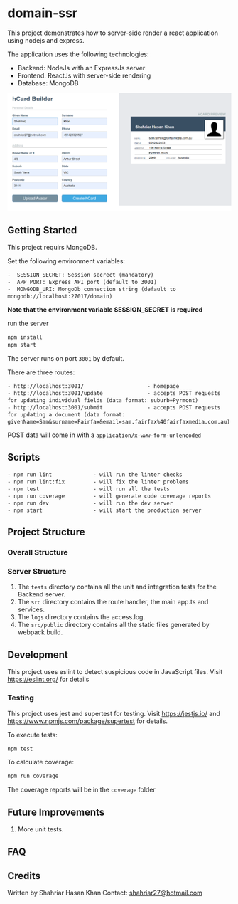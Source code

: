 # domain-ssr

This project demonstrates how to server-side render a react application using nodejs and express.

The application uses the following technologies:

- Backend: NodeJs with an ExpressJs server
- Frontend: ReactJs with server-side rendering
- Database: MongoDB

<img src="images/domain-ssr.PNG">

## Getting Started

This project requirs MongoDB.

Set the following environment variables:

```
-  SESSION_SECRET: Session secrect (mandatory)
-  APP_PORT: Express API port (default to 3001)
-  MONGODB_URI: MongoDb connection string (default to mongodb://localhost:27017/domain)
```
<b>Note that the environment variable SESSION_SECRET is required</b>

run the server

```bash
npm install
npm start
```

The server runs on port `3001` by default.

There are three routes:

```
- http://localhost:3001/                    - homepage
- http://localhost:3001/update              - accepts POST requests for updating individual fields (data format: suburb=Pyrmont)
- http://localhost:3001/submit              - accepts POST requests for updating a document (data format: givenName=Sam&surname=Fairfax&email=sam.fairfax%40fairfaxmedia.com.au)
```

POST data will come in with a `application/x-www-form-urlencoded`

## Scripts

```
- npm run lint             - will run the linter checks
- npm run lint:fix         - will fix the linter problems
- npm test                 - will run all the tests
- npm run coverage         - will generate code coverage reports
- npm run dev              - will run the dev server
- npm start                - will start the production server
```

## Project Structure

### Overall Structure

### Server Structure

1. The `tests` directory contains all the unit and integration tests for the Backend server.
2. The `src` directory contains the route handler, the main app.ts and services.
3. The `logs` directory contains the access.log.
4. The `src/public` directory contains all the static files generated by webpack build.

## Development

This project uses eslint to detect suspicious code in JavaScript files. Visit https://eslint.org/ for details

### Testing

This project uses jest and supertest for testing.
Visit https://jestjs.io/ and https://www.npmjs.com/package/supertest for details.

To execute tests:

```bash
npm test
```

To calculate coverage:

```bash
npm run coverage
```

The coverage reports will be in the `coverage` folder

## Future Improvements

1. More unit tests.

## FAQ

## Credits

Written by Shahriar Hasan Khan
Contact: shahriar27@hotmail.com

